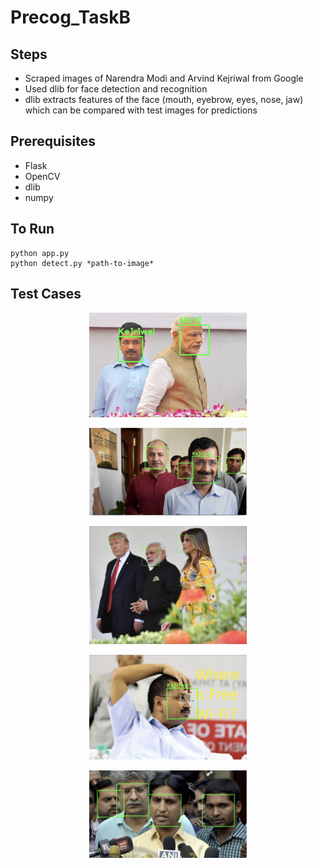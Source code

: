 # Precog_TaskB

## Steps

* Scraped images of Narendra Modi and Arvind Kejriwal from Google
* Used dlib for face detection and recognition
* dlib extracts features of the face (mouth, eyebrow, eyes, nose, jaw) which can be compared with test images for predictions

## Prerequisites

* Flask
* OpenCV
* dlib
* numpy

## To Run

```shell
python app.py
python detect.py *path-to-image*
```

## Test Cases

<p align="center">
  <img src="https://raw.githubusercontent.com/shantanujain/Precog_TaskB_2/master/samples/sample1.png" width="50%" >
</p>

<p align="center">
  <img src="https://raw.githubusercontent.com/shantanujain/Precog_TaskB_2/master/samples/sample2.png" width="50%" >
</p>

<p align="center">
  <img src="https://raw.githubusercontent.com/shantanujain/Precog_TaskB_2/master/samples/sample3.png" width="50%" >
</p>

<p align="center">
  <img src="https://raw.githubusercontent.com/shantanujain/Precog_TaskB_2/master/samples/sample4.png" width="50%" >
</p>

<p align="center">
  <img src="https://raw.githubusercontent.com/shantanujain/Precog_TaskB_2/master/samples/sample5.png" width="50%" >
</p>

